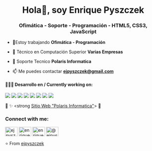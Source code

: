 <h1 align="center">Hola👋, soy Enrique Pyszczek</h1>
<h3 align="center">Ofimática - Soporte - Programación - HTML5, CSS3, JavaScript</h3>

- 🔭Estoy trabajando **Ofimática - Programación**

- 👯 Técnico en Computación Superior **Varias Empresas**

- 🤝 Soporte Tecnico **Polaris Informatica**

- 📫 Me puedes contactar **ejpyszczek@gmail.com**

#### 👨🏻‍💻 Desarrollo en / Currently working on:

<a src="https://www.javascript.com/"><img src="https://img.icons8.com/color/48/000000/javascript.png"/></a>
<a src="https://reactjs.org/"><img src="https://img.icons8.com/color/48/000000/react-native.png"/></a>
<a src="https://www.typescriptlang.org/"><img src="https://img.icons8.com/color/48/000000/typescript.png"/></a>
<a src="https://nodejs.org/"><img src="https://img.icons8.com/color/48/000000/nodejs.png"/></a>
<a src="https://visualstudio.microsoft.com/"><img src="https://img.icons8.com/color/48/000000/visual-studio.png"/></a>
<a src="https://github.com/"><img src="https://img.icons8.com/color/48/000000/github--v1.png"/></a>
<a src="https://www.w3schools.com/css/"><img src="https://img.icons8.com/color/48/000000/css3.png"/></a>
<a src="https://www.w3schools.com/html/"><img src="https://img.icons8.com/color/48/000000/html-5.png"/></a>

👀 ✨ <strong [Sitio Web "Polaris Informatica"](https://polarisinformatica.com.ar/)></strong> 👦</br>

<h3 align="left">Connect with me:</h3>
<p align="left">
<a href="https://twitter.com/ejpyszczek" target="blank"><img align="center" src="https://raw.githubusercontent.com/rahuldkjain/github-profile-readme-generator/master/src/images/icons/Social/twitter.svg" alt="ejpyszczek" height="30" width="40" /></a>
<a href="https://linkedin.com/in/enrique-jose-pyszczek" target="blank"><img align="center" src="https://raw.githubusercontent.com/rahuldkjain/github-profile-readme-generator/master/src/images/icons/Social/linked-in-alt.svg" alt="enrique-jose-pyszczek" height="30" width="40" /></a>
<a href="https://fb.com/enriquejose.pyszczek" target="blank"><img align="center" src="https://raw.githubusercontent.com/rahuldkjain/github-profile-readme-generator/master/src/images/icons/Social/facebook.svg" alt="enriquejose.pyszczek" height="30" width="40" /></a>
<a href="https://medium.com/@ejpyszczek" target="blank"><img align="center" src="https://raw.githubusercontent.com/rahuldkjain/github-profile-readme-generator/master/src/images/icons/Social/medium.svg" alt="@ejpyszczek" height="30" width="40" /></a>
</p>

⭐️ From [ejpyszczek](https://github.com/ejpyszczek)
